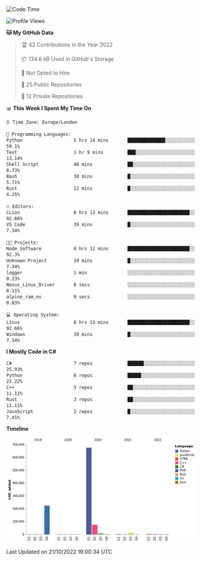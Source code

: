 <!--START_SECTION:waka-->
![Code Time](http://img.shields.io/badge/Code%20Time-326%20hrs%2054%20mins-blue)

![Profile Views](http://img.shields.io/badge/Profile%20Views-0-blue)

**🐱 My GitHub Data** 

> 🏆 43 Contributions in the Year 2022
 > 
> 📦 134.8 kB Used in GitHub's Storage 
 > 
> 🚫 Not Opted to Hire
 > 
> 📜 25 Public Repositories 
 > 
> 🔑 12 Private Repositories  
 > 
📊 **This Week I Spent My Time On** 

```text
⌚︎ Time Zone: Europe/London

💬 Programming Languages: 
Python                   5 hrs 14 mins       ██████████████░░░░░░░░░░░   59.1% 
Text                     1 hr 9 mins         ███░░░░░░░░░░░░░░░░░░░░░░   13.14% 
Shell Script             46 mins             ██░░░░░░░░░░░░░░░░░░░░░░░   8.73% 
Bash                     30 mins             █░░░░░░░░░░░░░░░░░░░░░░░░   5.71% 
Rust                     22 mins             █░░░░░░░░░░░░░░░░░░░░░░░░   4.25%

🔥 Editors: 
CLion                    8 hrs 13 mins       ███████████████████████░░   92.66% 
VS Code                  39 mins             █░░░░░░░░░░░░░░░░░░░░░░░░   7.34%

🐱‍💻 Projects: 
Node_Software            8 hrs 11 mins       ███████████████████████░░   92.3% 
Unknown Project          39 mins             █░░░░░░░░░░░░░░░░░░░░░░░░   7.34% 
logger                   1 min               ░░░░░░░░░░░░░░░░░░░░░░░░░   0.23% 
Nexus_Linux_Driver       0 secs              ░░░░░░░░░░░░░░░░░░░░░░░░░   0.11% 
alpine_ram_os            0 secs              ░░░░░░░░░░░░░░░░░░░░░░░░░   0.03%

💻 Operating System: 
Linux                    8 hrs 13 mins       ███████████████████████░░   92.66% 
Windows                  39 mins             █░░░░░░░░░░░░░░░░░░░░░░░░   7.34%

```

**I Mostly Code in C#** 

```text
C#                       7 repos             ██████░░░░░░░░░░░░░░░░░░░   25.93% 
Python                   6 repos             █████░░░░░░░░░░░░░░░░░░░░   22.22% 
C++                      3 repos             ██░░░░░░░░░░░░░░░░░░░░░░░   11.11% 
Rust                     3 repos             ██░░░░░░░░░░░░░░░░░░░░░░░   11.11% 
JavaScript               2 repos             █░░░░░░░░░░░░░░░░░░░░░░░░   7.41%

```


**Timeline**

![Chart not found](https://raw.githubusercontent.com/Jirubizu/Jirubizu/master/charts/bar_graph.png) 


 Last Updated on 21/10/2022 19:00:34 UTC
<!--END_SECTION:waka-->